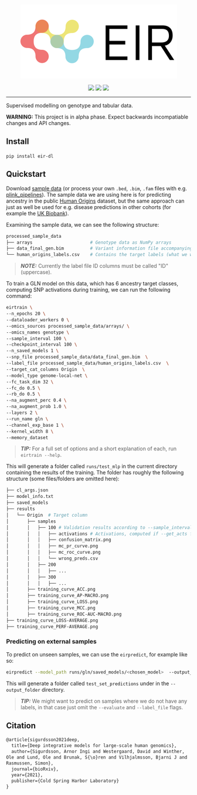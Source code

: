 <p align="center">
  <img src="docs/source/_static/img/EIR_logo.png">
</p>

<p align="center">
    <a href="LICENSE" alt="License">
        <img src="https://img.shields.io/badge/License-APGL-5B2D5B.svg" /></a>
  
  <a href="https://www.biorxiv.org/content/10.1101/2021.06.11.447883v1" alt="bioRxiv">
        <img src="https://img.shields.io/badge/Paper-bioRxiv-B5232F.svg" /></a>
  
  <a href="https://www.python.org/downloads/" alt="Python">
        <img src="https://img.shields.io/badge/python-3.8+-blue.svg" /></a>
     
</p>

---

Supervised modelling on genotype and tabular data.

**WARNING:** This project is in alpha phase. Expect backwards incompatiable changes and API changes.

## Install

`pip install eir-dl`

## Quickstart

Download [sample data](https://drive.google.com/file/d/17vzG8AXVD684HqTD6RNtKjrK8tzHWeGx/view?usp=sharing) (or process your own `.bed`, `.bim`, `.fam` files with e.g. [plink_pipelines](https://github.com/arnor-sigurdsson/plink_pipelines)). The sample data we are using here is for predicting ancestry in the public [Human Origins](https://www.nature.com/articles/nature13673) dataset, but the same approach can just as well be used for e.g. disease predictions in other cohorts (for example the [UK Biobank](https://www.nature.com/articles/s41586-018-0579-z)).

Examining the sample data, we can see the following structure:

```bash
processed_sample_data
├── arrays                      # Genotype data as NumPy arrays
├── data_final_gen.bim          # Variant information file accompanying the genotype arrays
└── human_origins_labels.csv    # Contains the target labels (what we want to predict from the genotype data)
```
> **_NOTE:_**  Currently the label file ID columns must be called "ID" (uppercase).

To train a GLN model on this data, which has 6 ancestry target classes, computing SNP activations during training, we can run the following command:

```bash
eirtrain \
--n_epochs 20 \
--dataloader_workers 0 \
--omics_sources processed_sample_data/arrays/ \
--omics_names genotype \
--sample_interval 100 \
--checkpoint_interval 100 \
--n_saved_models 1 \
--snp_file processed_sample_data/data_final_gen.bim  \
--label_file processed_sample_data/human_origins_labels.csv  \
--target_cat_columns Origin  \
--model_type genome-local-net \
--fc_task_dim 32 \
--fc_do 0.5 \
--rb_do 0.5 \
--na_augment_perc 0.4 \
--na_augment_prob 1.0 \
--layers 2 \
--run_name gln \
--channel_exp_base 1 \
--kernel_width 8 \
--memory_dataset
```

> **_TIP:_**  For a full set of options and a short explanation of each, run `eirtrain --help`.

This will generate a folder called `runs/test_mlp` in the current directory containing the results of the training. The folder has roughly the following structure (some files/folders are omitted here):

```bash
├── cl_args.json
├── model_info.txt
├── saved_models
├── results
│   └── Origin  # Target column
│       ├── samples
│       │   ├── 100 # Validation results according to --sample_interval
│       │   │   ├── activations # Activations, computed if --get_acts flag is used
│       │   │   ├── confusion_matrix.png
│       │   │   ├── mc_pr_curve.png
│       │   │   ├── mc_roc_curve.png
│       │   │   └── wrong_preds.csv
│       │   ├── 200
│       │   │   ├── ...
│       │   ├── 300
│       │   │   ├── ...
│       ├── training_curve_ACC.png
│       ├── training_curve_AP-MACRO.png
│       ├── training_curve_LOSS.png
│       ├── training_curve_MCC.png
│       ├── training_curve_ROC-AUC-MACRO.png
├── training_curve_LOSS-AVERAGE.png
├── training_curve_PERF-AVERAGE.png
```

### Predicting on external samples

To predict on unseen samples, we can use the `eirpredict`, for example like so:

```bash
eirpredict --model_path runs/gln/saved_models/<chosen_model>  --output_folder runs --device cpu --label_file <path/to/test_labels.csv>  --omics_sources <path/to/test_arrays> --omics_names genotype --evaluate
```

This will generate a folder called `test_set_predictions` under in the `--output_folder` directory.

> **_TIP:_** We might want to predict on samples where we do not have any labels, in that case just omit the `--evaluate` and `--label_file` flags.

## Citation

```
@article{sigurdsson2021deep,
  title={Deep integrative models for large-scale human genomics},
  author={Sigurdsson, Arnor Ingi and Westergaard, David and Winther, Ole and Lund, Ole and Brunak, S{\o}ren and Vilhjalmsson, Bjarni J and Rasmussen, Simon},
  journal={bioRxiv},
  year={2021},
  publisher={Cold Spring Harbor Laboratory}
}
